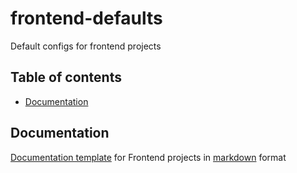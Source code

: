 # frontend-defaults

Default configs for frontend projects

## Table of contents

-   [Documentation](#documentation)

## Documentation

[Documentation template](documentation/README.md) for Frontend projects in [markdown](https://www.markdownguide.org/) format
